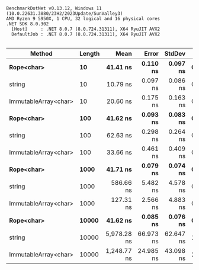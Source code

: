 ```

BenchmarkDotNet v0.13.12, Windows 11 (10.0.22631.3880/23H2/2023Update/SunValley3)
AMD Ryzen 9 5950X, 1 CPU, 32 logical and 16 physical cores
.NET SDK 8.0.302
  [Host]     : .NET 8.0.7 (8.0.724.31311), X64 RyuJIT AVX2
  DefaultJob : .NET 8.0.7 (8.0.724.31311), X64 RyuJIT AVX2


```
| Method               | Length | Mean        | Error     | StdDev    | Gen0   | Gen1   | Allocated |
|--------------------- |------- |------------:|----------:|----------:|-------:|-------:|----------:|
| **Rope&lt;char&gt;**           | **10**     |    **41.41 ns** |  **0.110 ns** |  **0.097 ns** | **0.0038** |      **-** |      **64 B** |
| string               | 10     |    10.79 ns |  0.097 ns |  0.086 ns | 0.0029 |      - |      48 B |
| ImmutableArray&lt;char&gt; | 10     |    20.60 ns |  0.175 ns |  0.163 ns | 0.0057 |      - |      96 B |
| **Rope&lt;char&gt;**           | **100**    |    **41.62 ns** |  **0.093 ns** |  **0.083 ns** | **0.0038** |      **-** |      **64 B** |
| string               | 100    |    62.63 ns |  0.298 ns |  0.264 ns | 0.0134 |      - |     224 B |
| ImmutableArray&lt;char&gt; | 100    |    33.66 ns |  0.461 ns |  0.409 ns | 0.0268 |      - |     448 B |
| **Rope&lt;char&gt;**           | **1000**   |    **41.71 ns** |  **0.079 ns** |  **0.074 ns** | **0.0038** |      **-** |      **64 B** |
| string               | 1000   |   586.66 ns |  5.482 ns |  4.578 ns | 0.1202 |      - |    2024 B |
| ImmutableArray&lt;char&gt; | 1000   |   127.31 ns |  2.566 ns |  4.883 ns | 0.2418 | 0.0007 |    4048 B |
| **Rope&lt;char&gt;**           | **10000**  |    **41.62 ns** |  **0.085 ns** |  **0.076 ns** | **0.0038** |      **-** |      **64 B** |
| string               | 10000  | 5,978.28 ns | 66.973 ns | 62.647 ns | 1.1902 |      - |   20024 B |
| ImmutableArray&lt;char&gt; | 10000  | 1,248.77 ns | 24.985 ns | 43.098 ns | 2.3880 | 0.0839 |   40048 B |
